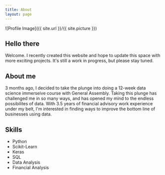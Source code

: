 ```yaml
---
title: About
layout: page
---
```

![Profile Image]({{ site.url }}/{{ site.picture }})

<h2>Hello there</h2>
<p>Welcome. I recently created this website and hope to update this space with more exciting projects. It's still a work in progress, but please stay tuned.</p>

<h2>About me</h2>
<p>3 months ago, I decided to take the plunge into doing a 12-week data science immerseive course with General Assembly. Taking this plunge has challenged me in so many ways, and has opened my mind to the endless possibilites of data. With 3.5 years of financial advisory work experience under my belt, I'm interested in finding ways to improve the bottom line of businesses using data.</p> 

<h2>Skills</h2>

<ul class="skill-list">
	<li>Python</li>
	<li>Scikit-Learn</li>
	<li>Keras</li>
	<li>SQL</li>
	<li>Data Analysis</li>
	<li>Financial Analysis</li>

</ul>
